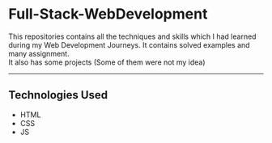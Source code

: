 # Full-Stack-WebDevelopment
This repositories contains all the techniques and skills which I had learned during my Web Development Journeys. It contains solved examples and many assignment.
<br>It also has some projects
(Some of them were not my idea)

<hr>

## Technologies Used
<ul>
  <li>HTML</li>
  <li>CSS</li>
  <li>JS</li>
</ul>
